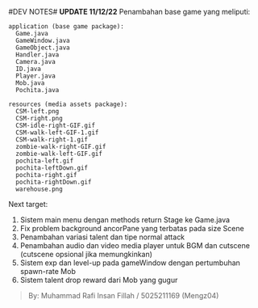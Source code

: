 #DEV NOTES#
**UPDATE 11/12/22**
Penambahan base game yang meliputi:
```
application (base game package):
  Game.java
  GameWindow.java
  GameObject.java
  Handler.java
  Camera.java
  ID.java
  Player.java
  Mob.java
  Pochita.java
  
resources (media assets package):
  CSM-left.png
  CSM-right.png
  CSM-idle-right-GIF.gif
  CSM-walk-left-GIF-1.gif
  CSM-walk-right-1.gif
  zombie-walk-right-GIF.gif
  zombie-walk-left-GIF.gif
  pochita-left.gif
  pochita-leftDown.gif
  pochita-right.gif
  pochita-rightDown.gif
  warehouse.png
```
Next target:
  1. Sistem main menu dengan methods return Stage ke Game.java
  2. Fix problem background ancorPane yang terbatas pada size Scene
  3. Penambahan variasi talent dan tipe normal attack
  4. Penambahan audio dan video media player untuk BGM dan cutscene (cutscene opsional jika memungkinkan)
  5. Sistem exp dan level-up pada gameWindow dengan pertumbuhan spawn-rate Mob
  6. Sistem talent drop reward dari Mob yang gugur
>By: Muhammad Rafi Insan Fillah / 5025211169 (Mengz04)

